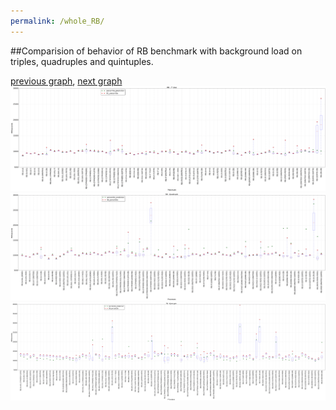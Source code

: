 ```yaml
---
permalink: /whole_RB/
---
```


##Comparision of behavior of RB benchmark with background load on triples, quadruples and quintuples.

[previous graph](../whole_PDFD/), [next graph](../whole_ROD/)
![graph figure](./images/triple/RB_box.png)![graph figure](./images/quadruple/RB_box.png)![graph figure](./images/quintuple/RB_box.png)
